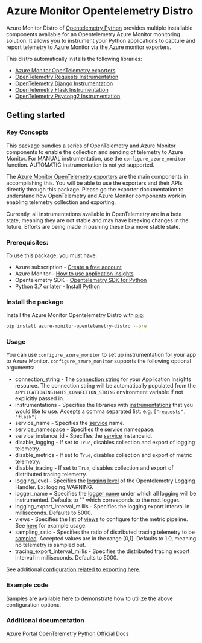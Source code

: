 # Azure Monitor Opentelemetry Distro

Azure Monitor Distro of [Opentelemetry Python][ot_sdk_python] provides multiple installable components available for an Opentelemetry Azure Monitor monitoring solution. It allows you to instrument your Python applications to capture and report telemetry to Azure Monitor via the Azure monitor exporters.

This distro automatically installs the following libraries:

* [Azure Monitor OpenTelemetry exporters][azure_monitor_opentelemetry_exporters]
* [OpenTelemetry Requests Instrumentation][opentelemetry_instrumentation_requests]
* [OpenTelemetry Django Instrumentation][opentelemetry_instrumentation_django]
* [OpenTelemetry Flask Instrumentation][opentelemetry_instrumentation_flask]
* [OpenTelemetry Psycopg2 Instrumentation][opentelemetry_instrumentation_psycopg2]

## Getting started

### Key Concepts

This package bundles a series of OpenTelemetry and Azure Monitor components to enable the collection and sending of telemetry to Azure Monitor. For MANUAL instrumentation, use the `configure_azure_monitor` function. AUTOMATIC instrumentation is not yet supported.

The [Azure Monitor OpenTelemetry exporters][azure_monitor_opentelemetry_exporters] are the main components in accomplishing this. You will be able to use the exporters and their APIs directly through this package. Please go the exporter documentation to understand how OpenTelemetry and Azure Monitor components work in enabling telemetry collection and exporting.

Currently, all instrumentations available in OpenTelemetry are in a beta state, meaning they are not stable and may have breaking changes in the future. Efforts are being made in pushing these to a more stable state.

### Prerequisites:

To use this package, you must have:

* Azure subscription - [Create a free account][azure_sub]
* Azure Monitor - [How to use application insights][application_insights_namespace]
* Opentelemetry SDK - [Opentelemetry SDK for Python][ot_sdk_python]
* Python 3.7 or later - [Install Python][python]

### Install the package

Install the Azure Monitor Opentelemetry Distro with [pip][pip]:

```Bash
pip install azure-monitor-opentelemetry-distro --pre
```

### Usage

You can use `configure_azure_monitor` to set up instrumentation for your app to Azure Monitor. `configure_azure_monitor` supports the following optional arguments:

* connection_string - The [connection string][connection_string_doc] for your Application Insights resource. The connection string will be automatically populated from the `APPLICATIONINSIGHTS_CONNECTION_STRING` environment variable if not explicitly passed in.
* instrumentations - Specifies the libraries with [instrumentations][ot_instrumentations] that you would like to use. Accepts a comma separated list. e.g. `["requests", "flask"]`
* service_name - Specifies the [service][service_semantic_convention_doc] name.
* service_namespace - Specifies the [service][service_semantic_convention_doc] namespace.
* service_instance_id - Specifies the [service][service_semantic_convention_doc] instance id.
* disable_logging - If set to `True`, disables collection and export of logging telemetry.
* disable_metrics - If set to `True`, disables collection and export of metric telemetry.
* disable_tracing - If set to `True`, disables collection and export of distributed tracing telemetry.
* logging_level - Specifies the [logging level][logging_level] of the Opentelemetry Logging Handler. Ex: logging.WARNING.
* logger_name = Specifies the [logger name][logger_name_hierarchy_doc] under which all logging will be instrumented. Defaults to "" which corresponds to the root logger.
* logging_export_interval_millis - Specifies the logging export interval in milliseconds. Defaults to 5000.
* views - Specifies the list of [views][opentelemetry_specification_view] to configure for the metric pipeline. See [here][ot_sdk_python_view_examples] for example usage.
* sampling_ratio - Specifies the ratio of distributed tracing telemetry to be [sampled][application_insights_sampling]. Accepted values are in the range [0,1]. Defaults to 1.0, meaning no telemetry is sampled out.
* tracing_export_interval_millis - Specifies the distributed tracing export interval in milliseconds. Defaults to 5000.

See additional [configuration related to exporting here][exporter_configuration_docs].

### Example code

Samples are available [here][samples] to demonstrate how to utilize the above configuration options.

### Additional documentation

[Azure Portal][azure_portal]
[OpenTelemetry Python Official Docs][ot_python_docs]

<!-- LINKS -->
[azure_monitor_opentelemetry_exporters]: https://github.com/Azure/azure-sdk-for-python/tree/main/sdk/monitor/azure-monitor-opentelemetry-exporter#microsoft-opentelemetry-exporter-for-azure-monitor
[azure_portal]: https://portal.azure.com
[azure_sub]: https://azure.microsoft.com/free/
[application_insights_namespace]: https://learn.microsoft.com/en-us/azure/azure-monitor/app/app-insights-overview
[application_insights_sampling]: https://learn.microsoft.com/en-us/azure/azure-monitor/app/sampling
[connection_string_doc]: https://learn.microsoft.com/en-us/azure/azure-monitor/app/sdk-connection-string
[exporter_configuration_docs]: https://github.com/Azure/azure-sdk-for-python/tree/main/sdk/monitor/azure-monitor-opentelemetry-exporter#configuration
[logging_level]: https://docs.python.org/3/library/logging.html#levels
[logger_name_hierarchy_doc]: https://docs.python.org/3/library/logging.html#logger-objects
[ot_instrumentations]: https://github.com/open-telemetry/opentelemetry-python-contrib/tree/main/instrumentation
[ot_python_docs]: https://opentelemetry.io/docs/instrumentation/python/
[ot_sdk_python]: https://github.com/open-telemetry/opentelemetry-python
[ot_sdk_python_view_examples]: https://github.com/open-telemetry/opentelemetry-python/tree/main/docs/examples/metrics/views
[opentelemetry_instrumentation_requests]: https://github.com/open-telemetry/opentelemetry-python-contrib/tree/main/instrumentation/opentelemetry-instrumentation-requests
[opentelemetry_instrumentation_django]: https://github.com/open-telemetry/opentelemetry-python-contrib/tree/main/instrumentation/opentelemetry-instrumentation-django
[opentelemetry_instrumentation_flask]: https://github.com/open-telemetry/opentelemetry-python-contrib/tree/main/instrumentation/opentelemetry-instrumentation-flask
[opentelemetry_instrumentation_psycopg2]: https://github.com/open-telemetry/opentelemetry-python-contrib/tree/main/instrumentation/opentelemetry-instrumentation-psycopg2
[opentelemetry_specification_view]: https://github.com/open-telemetry/opentelemetry-specification/blob/main/specification/metrics/sdk.md#view
[python]: https://www.python.org/downloads/
[pip]: https://pypi.org/project/pip/
[samples]: https://github.com/microsoft/ApplicationInsights-Python/tree/main/azure-monitor-opentelemetry-distro/samples
[service_semantic_convention_doc]: https://github.com/open-telemetry/opentelemetry-specification/tree/main/specification/resource/semantic_conventions#service